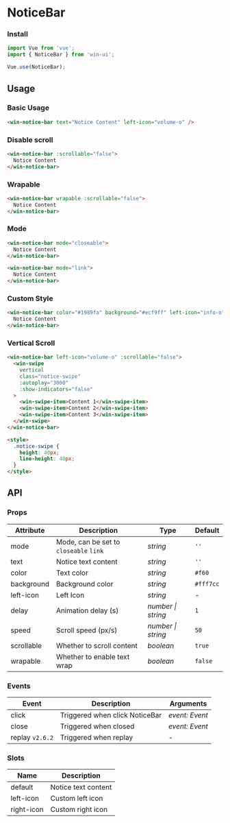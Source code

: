 # NoticeBar

### Install

```js
import Vue from 'vue';
import { NoticeBar } from 'win-ui';

Vue.use(NoticeBar);
```

## Usage

### Basic Usage

```html
<win-notice-bar text="Notice Content" left-icon="volume-o" />
```

### Disable scroll

```html
<win-notice-bar :scrollable="false">
  Notice Content
</win-notice-bar>
```

### Wrapable

```html
<win-notice-bar wrapable :scrollable="false">
  Notice Content
</win-notice-bar>
```

### Mode

```html
<win-notice-bar mode="closeable">
  Notice Content
</win-notice-bar>

<win-notice-bar mode="link">
  Notice Content
</win-notice-bar>
```

### Custom Style

```html
<win-notice-bar color="#1989fa" background="#ecf9ff" left-icon="info-o">
  Notice Content
</win-notice-bar>
```

### Vertical Scroll

```html
<win-notice-bar left-icon="volume-o" :scrollable="false">
  <win-swipe
    vertical
    class="notice-swipe"
    :autoplay="3000"
    :show-indicators="false"
  >
    <win-swipe-item>Content 1</win-swipe-item>
    <win-swipe-item>Content 2</win-swipe-item>
    <win-swipe-item>Content 3</win-swipe-item>
  </win-swipe>
</win-notice-bar>

<style>
  .notice-swipe {
    height: 40px;
    line-height: 40px;
  }
</style>
```

## API

### Props

| Attribute | Description | Type | Default |
| --- | --- | --- | --- |
| mode | Mode, can be set to `closeable` `link` | _string_ | `''` |
| text | Notice text content | _string_ | `''` | - |
| color | Text color | _string_ | `#f60` |
| background | Background color | _string_ | `#fff7cc` |
| left-icon | Left Icon | _string_ | - |
| delay | Animation delay (s) | _number \| string_ | `1` |
| speed | Scroll speed (px/s) | _number \| string_ | `50` |
| scrollable | Whether to scroll content | _boolean_ | `true` |
| wrapable | Whether to enable text wrap | _boolean_ | `false` | - |

### Events

| Event           | Description                    | Arguments      |
| --------------- | ------------------------------ | -------------- |
| click           | Triggered when click NoticeBar | _event: Event_ |
| close           | Triggered when closed          | _event: Event_ |
| replay `v2.6.2` | Triggered when replay          | -              |

### Slots

| Name       | Description         |
| ---------- | ------------------- |
| default    | Notice text content |
| left-icon  | Custom left icon    |
| right-icon | Custom right icon   |
